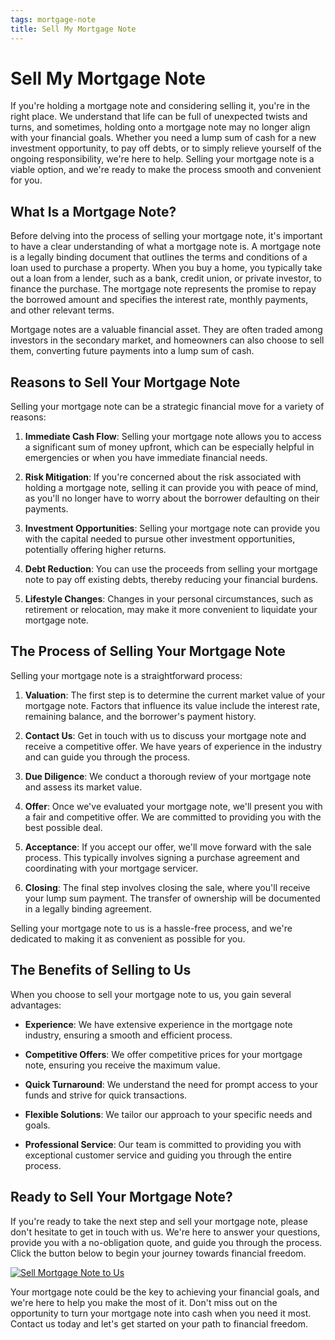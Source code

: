 ```yaml
---
tags: mortgage-note
title: Sell My Mortgage Note
---
```


# Sell My Mortgage Note

If you're holding a mortgage note and considering selling it, you're in the right place. We understand that life can be full of unexpected twists and turns, and sometimes, holding onto a mortgage note may no longer align with your financial goals. Whether you need a lump sum of cash for a new investment opportunity, to pay off debts, or to simply relieve yourself of the ongoing responsibility, we're here to help. Selling your mortgage note is a viable option, and we're ready to make the process smooth and convenient for you.

## What Is a Mortgage Note?

Before delving into the process of selling your mortgage note, it's important to have a clear understanding of what a mortgage note is. A mortgage note is a legally binding document that outlines the terms and conditions of a loan used to purchase a property. When you buy a home, you typically take out a loan from a lender, such as a bank, credit union, or private investor, to finance the purchase. The mortgage note represents the promise to repay the borrowed amount and specifies the interest rate, monthly payments, and other relevant terms.

Mortgage notes are a valuable financial asset. They are often traded among investors in the secondary market, and homeowners can also choose to sell them, converting future payments into a lump sum of cash.

## Reasons to Sell Your Mortgage Note

Selling your mortgage note can be a strategic financial move for a variety of reasons:

1. **Immediate Cash Flow**: Selling your mortgage note allows you to access a significant sum of money upfront, which can be especially helpful in emergencies or when you have immediate financial needs.

2. **Risk Mitigation**: If you're concerned about the risk associated with holding a mortgage note, selling it can provide you with peace of mind, as you'll no longer have to worry about the borrower defaulting on their payments.

3. **Investment Opportunities**: Selling your mortgage note can provide you with the capital needed to pursue other investment opportunities, potentially offering higher returns.

4. **Debt Reduction**: You can use the proceeds from selling your mortgage note to pay off existing debts, thereby reducing your financial burdens.

5. **Lifestyle Changes**: Changes in your personal circumstances, such as retirement or relocation, may make it more convenient to liquidate your mortgage note.

## The Process of Selling Your Mortgage Note

Selling your mortgage note is a straightforward process:

1. **Valuation**: The first step is to determine the current market value of your mortgage note. Factors that influence its value include the interest rate, remaining balance, and the borrower's payment history.

2. **Contact Us**: Get in touch with us to discuss your mortgage note and receive a competitive offer. We have years of experience in the industry and can guide you through the process.

3. **Due Diligence**: We conduct a thorough review of your mortgage note and assess its market value.

4. **Offer**: Once we've evaluated your mortgage note, we'll present you with a fair and competitive offer. We are committed to providing you with the best possible deal.

5. **Acceptance**: If you accept our offer, we'll move forward with the sale process. This typically involves signing a purchase agreement and coordinating with your mortgage servicer.

6. **Closing**: The final step involves closing the sale, where you'll receive your lump sum payment. The transfer of ownership will be documented in a legally binding agreement.

Selling your mortgage note to us is a hassle-free process, and we're dedicated to making it as convenient as possible for you.

## The Benefits of Selling to Us

When you choose to sell your mortgage note to us, you gain several advantages:

- **Experience**: We have extensive experience in the mortgage note industry, ensuring a smooth and efficient process.

- **Competitive Offers**: We offer competitive prices for your mortgage note, ensuring you receive the maximum value.

- **Quick Turnaround**: We understand the need for prompt access to your funds and strive for quick transactions.

- **Flexible Solutions**: We tailor our approach to your specific needs and goals.

- **Professional Service**: Our team is committed to providing you with exceptional customer service and guiding you through the entire process.

## Ready to Sell Your Mortgage Note?

If you're ready to take the next step and sell your mortgage note, please don't hesitate to get in touch with us. We're here to answer your questions, provide you with a no-obligation quote, and guide you through the process. Click the button below to begin your journey towards financial freedom.

[![Sell Mortgage Note to Us](CTA-Image-Link-URL)](CTA-Link-URL)

Your mortgage note could be the key to achieving your financial goals, and we're here to help you make the most of it. Don't miss out on the opportunity to turn your mortgage note into cash when you need it most. Contact us today and let's get started on your path to financial freedom.